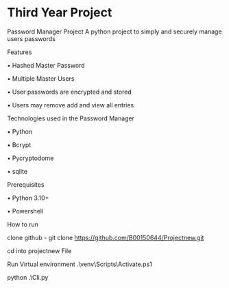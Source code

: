 # Third Year Project

Password Manager Project
A python project to simply and securely manage users passwords 

Features

•	Hashed Master Password

•	Multiple Master Users

•	User passwords are encrypted and stored

•	Users may remove add and view all entries

Technologies used in the Password Manager

•	Python 

•	Bcrypt

•	Pycryptodome

•	sqlite


Prerequisites

•	Python 3.10+

•	Powershell

How to run

clone github - git clone https://github.com/B00150644/Projectnew.git

cd into projectnew File

Run Virtual environment .\venv\Scripts\Activate.ps1

python .\Cli.py
